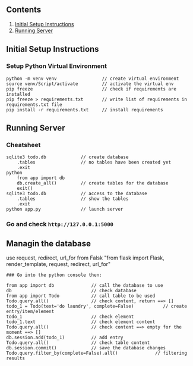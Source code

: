 ## Contents

1. [Initial Setup Instructions](#initial-setup-instructions)
2. [Running Server](#running-server)


## Initial Setup Instructions

### Setup Python Virtual Environment
```buildoutcfg
python -m venv venv                 // create virtual environment
source venv/Script/activate         // activate the virtual env
pip freeze                          // check if requirements are installed
pip freeze > requirements.txt       // write list of requirements in requirements.txt file
pip install -r requirements.txt     // install requirements
```
## Running Server
### Cheatsheet
```buildoutcfg
sqlite3 todo.db             // create database
    .tables                 // no tables have been created yet
    .exit
python
    from app import db
    db.create_all()         // create tables for the database
    exit()
sqlite3 todo.db             // access to the database
    .tables                 // show the tables
    .exit
python app.py               // launch server
```
### Go and check `http://127.0.0.1:5000`

## Managin the database
use request, redirect, url_for from Falsk
"from flask import Flask, render_template, request, redirect, url_for"
```buildoutcfg
### Go into the python console then:

from app import db              // call the database to use
db                              // check database
from app import Todo            // call table to be used
Todo.query.all()                // check content, return ==> []
todo_1 = Todo(text='do laundry', complete=False)           // create entry/item/element
todo_1                          // check element
todo_1.text                     // check element content
Todo.query.all()                // check content ==> empty for the moment ==> []
db.session.add(todo_1)          // add entry
Todo.query.all()                // check table content
db.session.commit()             // save the database changes
Todo.query.filter_by(complete=False).all()              // filtering results
```
